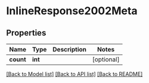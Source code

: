 # InlineResponse2002Meta

## Properties
Name | Type | Description | Notes
------------ | ------------- | ------------- | -------------
**count** | **int** |  | [optional] 

[[Back to Model list]](../../README.md#documentation-for-models) [[Back to API list]](../../README.md#documentation-for-api-endpoints) [[Back to README]](../../README.md)

